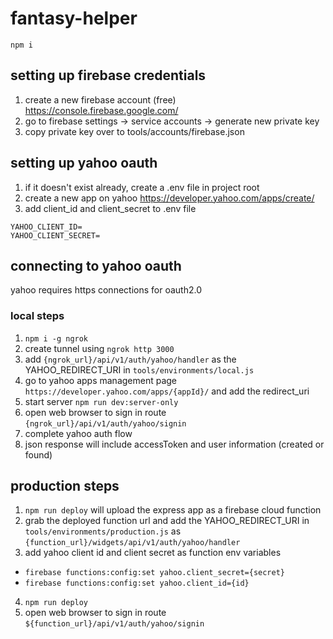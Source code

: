 # fantasy-helper #

`npm i`

## setting up firebase credentials

1. create a new firebase account (free) https://console.firebase.google.com/
2. go to firebase settings -> service accounts -> generate new private key
3. copy private key over to tools/accounts/firebase.json

## setting up yahoo oauth

1. if it doesn't exist already, create a .env file in project root
2. create a new app on yahoo https://developer.yahoo.com/apps/create/
3. add client_id and client_secret to .env file

```
YAHOO_CLIENT_ID=
YAHOO_CLIENT_SECRET=
```

## connecting to yahoo oauth

yahoo requires https connections for oauth2.0

### local steps

1. `npm i -g ngrok`
2. create tunnel using `ngrok http 3000`
3. add `{ngrok_url}/api/v1/auth/yahoo/handler` as the YAHOO_REDIRECT_URI in `tools/environments/local.js`
4. go to yahoo apps management page `https://developer.yahoo.com/apps/{appId}/` and add the redirect_uri
5. start server `npm run dev:server-only`
6. open web browser to sign in route `{ngrok_url}/api/v1/auth/yahoo/signin`
7. complete yahoo auth flow
8. json response will include accessToken and user information (created or found)

## production steps

1. `npm run deploy` will upload the express app as a firebase cloud function
2. grab the deployed function url and add the YAHOO_REDIRECT_URI in `tools/environments/production.js` as `{function_url}/widgets/api/v1/auth/yahoo/handler`
3. add yahoo client id and client secret as function env variables
  - `firebase functions:config:set yahoo.client_secret={secret}`
  - `firebase functions:config:set yahoo.client_id={id}`
4. `npm run deploy`
5. open web browser to sign in route `${function_url}/api/v1/auth/yahoo/signin`